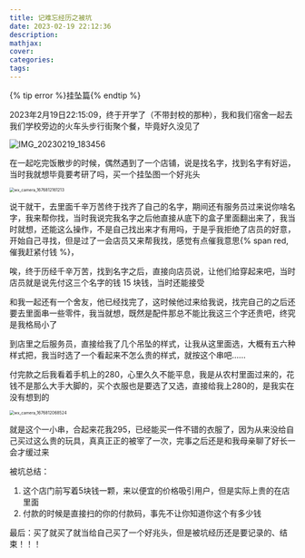 ```yaml
---
title: 记难忘经历之被坑
date: 2023-02-19 22:12:36
description:
mathjax:
cover:
categories:
tags:
---
```


{% tip error %}挂坠篇{% endtip %}

2023年2月19日22:15:09，终于开学了（不带封校的那种），我和我们宿舍一起去我们学校旁边的火车头步行街聚个餐，毕竟好久没见了

![IMG_20230219_183456](https://s2.loli.net/2023/02/19/3aUMk6G8fPq9QoF.jpg)

在一起吃完饭散步的时候，偶然遇到了一个店铺，说是找名字，找到名字有好运，当时我就想毕竟要考研了吗，买一个挂坠图一个好兆头

<img src="https://s2.loli.net/2023/02/19/4AfNSXw1Fp8j3yM.jpg" alt="wx_camera_1676812161213" style="zoom:50%;" />



说干就干，去里面千辛万苦终于找齐了自己的名字，期间还有服务员过来说你啥名字，我来帮你找，当时我说完我名字之后他直接从底下的盒子里面翻出来了，我当时就想，还能这么操作，不是自己找出来才有用吗，于是乎我拒绝了店员的好意，开始自己寻找，但是过了一会店员又来帮我找，感觉有点催我意思{% span red, 催我赶紧付钱 %}，

唉，终于历经千辛万苦，找到名字之后，直接向店员说，让他们给穿起来吧，当时店员就是说先付这三个名字的钱 15 块钱，当时还能接受

和我一起还有一个舍友，他已经找完了，这时候他过来给我说，找完自己的之后还要去里面串一些零件，我当就想，既然是配件那总不能比我这三个字还贵吧，终究是我格局小了

到店里之后服务员，直接给我了几个吊坠的样式，让我从这里面选，大概有五六种样式把，我当时选了一个看起来不怎么贵的样式，就按这个串吧......

付完款之后我看着手机上的280，心里久久不能平息，我是从农村里面过来的，花钱不是那么大手大脚的，买个衣服也是要选了又选，直接给我上280的，是我实在没有想到的

<img src="https://s2.loli.net/2023/02/19/ihofkOj7RQqnLCm.jpg" alt="wx_camera_1676812068524" style="zoom:50%;" />



就是这个一小串，合起来花我295，已经能买一件不错的衣服了，因为从来没给自己买过这么贵的玩具，真真正正的被宰了一次，完事之后还是和我母亲聊了好长一会才缓过来

被坑总结：

1. 这个店门前写着5块钱一颗，来以便宜的价格吸引用户，但是实际上贵的在店里面
2. 付款的时候是直接扫的你的付款码，事先不让你知道你这个有多少钱

最后：买了就买了就当给自己买了一个好兆头，但是被坑经历还是要记录的、结束！！！
